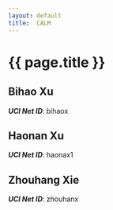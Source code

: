 ```yaml
---
layout: default
title:  CALM
---
```


# {{ page.title }}


## Bihao Xu
***UCI Net ID***: bihaox

## Haonan Xu
***UCI Net ID***: haonax1

## Zhouhang Xie
***UCI Net ID***: zhouhanx

